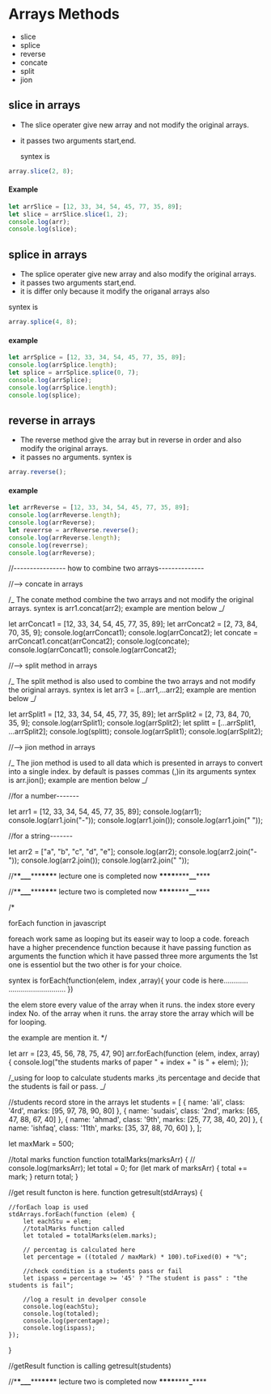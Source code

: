 # Arrays Methods

- slice
- splice
- reverse
- concate
- split
- jion

## slice in arrays

- The slice operater give new array and not modify the original arrays.
- it passes two arguments start,end.

  syntex is

```js
array.slice(2, 8);
```

#### Example

```js
let arrSlice = [12, 33, 34, 54, 45, 77, 35, 89];
let slice = arrSlice.slice(1, 2);
console.log(arr);
console.log(slice);
```

## splice in arrays

- The splice operater give new array and also modify the original arrays.
- it passes two arguments start,end.
- it is differ only because it modify the origanal arrays also

syntex is

```js
array.splice(4, 8);
```

#### example

```js
let arrSplice = [12, 33, 34, 54, 45, 77, 35, 89];
console.log(arrSplice.length);
let splice = arrSplice.splice(0, 7);
console.log(arrSplice);
console.log(arrSplice.length);
console.log(splice);
```

## reverse in arrays

- The reverse method give the array but in reverse in order and also modify the original arrays.
- it passes no arguments.
  syntex is

```js
array.reverse();
```

#### example

```js
let arrReverse = [12, 33, 34, 54, 45, 77, 35, 89];
console.log(arrReverse.length);
console.log(arrReverse);
let reverrse = arrReverse.reverse();
console.log(arrReverse.length);
console.log(reverrse);
console.log(arrReverse);
```

//---------------- how to combine two arrays--------------

//--> concate in arrays

/_
The conate method combine the two arrays and not modify the original arrays.
syntex is arr1.concat(arr2);
example are mention below
_/

let arrConcat1 = [12, 33, 34, 54, 45, 77, 35, 89];
let arrConcat2 = [2, 73, 84, 70, 35, 9];
console.log(arrConcat1);
console.log(arrConcat2);
let concate = arrConcat1.concat(arrConcat2);
console.log(concate);
console.log(arrConcat1);
console.log(arrConcat2);

//--> split method in arrays

/_
The split method is also used to combine the two arrays and not modify the original arrays.
syntex is let arr3 = [...arr1,...arr2];
example are mention below
_/

let arrSplit1 = [12, 33, 34, 54, 45, 77, 35, 89];
let arrSplit2 = [2, 73, 84, 70, 35, 9];
console.log(arrSplit1);
console.log(arrSplit2);
let splitt = [...arrSplit1, ...arrSplit2];
console.log(splitt);
console.log(arrSplit1);
console.log(arrSplit2);

//--> jion method in arrays

/_
The jion method is used to all data which is presented in
arrays to convert into a single index.
by default is passes commas (,)in its arguments
syntex is arr.jion();
example are mention below
_/

//for a number-------

let arr1 = [12, 33, 34, 54, 45, 77, 35, 89];
console.log(arr1);
console.log(arr1.join("-"));
console.log(arr1.join());
console.log(arr1.join(" "));

//for a string-------

let arr2 = ["a", "b", "c", "d", "e"];
console.log(arr2);
console.log(arr2.join("-"));
console.log(arr2.join());
console.log(arr2.join(" "));

//\***\*\_\_\_**\*\*\***\*\*\***\* lecture one is completed now **\*\*\*\***\*\*\*\***\_\_**\*\*\*\*

//\***\*\_\_\_**\*\*\***\*\*\***\* lecture two is completed now **\*\*\*\***\*\*\*\***\_\_**\*\*\*\*

/\*

forEach function in javascript

foreach work same as looping but its easeir way to loop a code.
foreach have a higher precendence function because it have passing
function as arguments the function which it have passed three more
arguments the 1st one is essentiol but the two other is for your choice.

syntex is forEach(function(elem, index ,array){
your code is here............
............................
})

the elem store every value of the array when it runs.
the index store every index No. of the array when it runs.
the array store the array which will be for looping.

the example are mention it.
\*/

let arr = [23, 45, 56, 78, 75, 47, 90]
arr.forEach(function (elem, index, array) {
console.log("the students marks of paper " + index + " is " + elem);
});

/_using for loop to calculate students marks ,its percentage
and decide that the students is fail or pass.
_/

//students record store in the arrays
let students = [
{ name: 'ali', class: '4rd', marks: [95, 97, 78, 90, 80] },
{ name: 'sudais', class: '2nd', marks: [65, 47, 88, 67, 40] },
{ name: 'ahmad', class: '9th', marks: [25, 77, 38, 40, 20] },
{ name: 'ishfaq', class: '11th', marks: [35, 37, 88, 70, 60] },
];

let maxMark = 500;

//total marks function
function totalMarks(marksArr) {
// console.log(marksArr);
let total = 0;
for (let mark of marksArr) {
total += mark;
}
return total;
}

//get result functon is here.
function getresult(stdArrays) {

    //forEach loap is used
    stdArrays.forEach(function (elem) {
        let eachStu = elem;
        //totalMarks function called
        let totaled = totalMarks(elem.marks);

        // percentag is calculated here
        let percentage = ((totaled / maxMark) * 100).toFixed(0) + "%";

        //check condition is a students pass or fail
        let ispass = percentage >= '45' ? "The student is pass" : "the students is fail";

        //log a result in devolper console
        console.log(eachStu);
        console.log(totaled);
        console.log(percentage);
        console.log(ispass);
    });

}

//getResult function is calling
getresult(students)

//\***\*\_\_\_**\*\*\***\*\*\***\* lecture two is completed now **\*\*\*\***\*\*\*\***\_**\*\*\*\*
